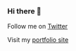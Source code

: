 ### Hi there 👋

Follow me on [Twitter](https://twitter.com/not_bruhhm)

Visit my [portfolio site](https://bruhhm.myportfolio.com)
